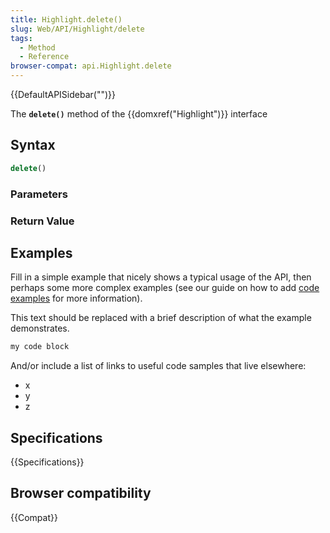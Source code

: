 ```yaml
---
title: Highlight.delete()
slug: Web/API/Highlight/delete
tags:
  - Method
  - Reference
browser-compat: api.Highlight.delete
---
```

{{DefaultAPISidebar("")}}

The **`delete()`** method of the {{domxref("Highlight")}} interface 

## Syntax

```js
delete()
```

### Parameters



### Return Value



## Examples

Fill in a simple example that nicely shows a typical usage of the API, then perhaps some more complex examples (see our guide on how to add [code examples](/en-US/docs/MDN/Contribute/Structures/Code_examples) for more information).

This text should be replaced with a brief description of what the example demonstrates.

```js
my code block
```

And/or include a list of links to useful code samples that live elsewhere:

*   x
*   y
*   z

## Specifications

{{Specifications}}

## Browser compatibility

{{Compat}}

